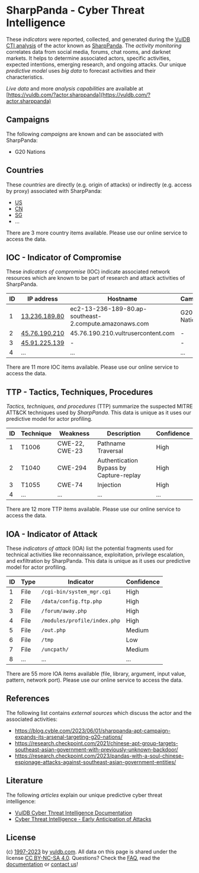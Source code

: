 # SharpPanda - Cyber Threat Intelligence

These _indicators_ were reported, collected, and generated during the [VulDB CTI analysis](https://vuldb.com/?kb.cti) of the actor known as [SharpPanda](https://vuldb.com/?actor.sharppanda). The _activity monitoring_ correlates data from social media, forums, chat rooms, and darknet markets. It helps to determine associated actors, specific activities, expected intentions, emerging research, and ongoing attacks. Our unique _predictive model_ uses _big data_ to forecast activities and their characteristics.

_Live data_ and more _analysis capabilities_ are available at [https://vuldb.com/?actor.sharppanda](https://vuldb.com/?actor.sharppanda)

## Campaigns

The following _campaigns_ are known and can be associated with SharpPanda:

* G20 Nations

## Countries

These _countries_ are directly (e.g. origin of attacks) or indirectly (e.g. access by proxy) associated with SharpPanda:

* [US](https://vuldb.com/?country.us)
* [CN](https://vuldb.com/?country.cn)
* [SG](https://vuldb.com/?country.sg)
* ...

There are 3 more country items available. Please use our online service to access the data.

## IOC - Indicator of Compromise

These _indicators of compromise_ (IOC) indicate associated network resources which are known to be part of research and attack activities of SharpPanda.

ID | IP address | Hostname | Campaign | Confidence
-- | ---------- | -------- | -------- | ----------
1 | [13.236.189.80](https://vuldb.com/?ip.13.236.189.80) | ec2-13-236-189-80.ap-southeast-2.compute.amazonaws.com | G20 Nations | Medium
2 | [45.76.190.210](https://vuldb.com/?ip.45.76.190.210) | 45.76.190.210.vultrusercontent.com | - | High
3 | [45.91.225.139](https://vuldb.com/?ip.45.91.225.139) | - | - | High
4 | ... | ... | ... | ...

There are 11 more IOC items available. Please use our online service to access the data.

## TTP - Tactics, Techniques, Procedures

_Tactics, techniques, and procedures_ (TTP) summarize the suspected MITRE ATT&CK techniques used by _SharpPanda_. This data is unique as it uses our predictive model for actor profiling.

ID | Technique | Weakness | Description | Confidence
-- | --------- | -------- | ----------- | ----------
1 | T1006 | CWE-22, CWE-23 | Pathname Traversal | High
2 | T1040 | CWE-294 | Authentication Bypass by Capture-replay | High
3 | T1055 | CWE-74 | Injection | High
4 | ... | ... | ... | ...

There are 12 more TTP items available. Please use our online service to access the data.

## IOA - Indicator of Attack

These _indicators of attack_ (IOA) list the potential fragments used for technical activities like reconnaissance, exploitation, privilege escalation, and exfiltration by SharpPanda. This data is unique as it uses our predictive model for actor profiling.

ID | Type | Indicator | Confidence
-- | ---- | --------- | ----------
1 | File | `/cgi-bin/system_mgr.cgi` | High
2 | File | `/data/config.ftp.php` | High
3 | File | `/forum/away.php` | High
4 | File | `/modules/profile/index.php` | High
5 | File | `/out.php` | Medium
6 | File | `/tmp` | Low
7 | File | `/uncpath/` | Medium
8 | ... | ... | ...

There are 55 more IOA items available (file, library, argument, input value, pattern, network port). Please use our online service to access the data.

## References

The following list contains _external sources_ which discuss the actor and the associated activities:

* https://blog.cyble.com/2023/06/01/sharppanda-apt-campaign-expands-its-arsenal-targeting-g20-nations/
* https://research.checkpoint.com/2021/chinese-apt-group-targets-southeast-asian-government-with-previously-unknown-backdoor/
* https://research.checkpoint.com/2023/pandas-with-a-soul-chinese-espionage-attacks-against-southeast-asian-government-entities/

## Literature

The following _articles_ explain our unique predictive cyber threat intelligence:

* [VulDB Cyber Threat Intelligence Documentation](https://vuldb.com/?kb.cti)
* [Cyber Threat Intelligence - Early Anticipation of Attacks](https://www.scip.ch/en/?labs.20201022)

## License

(c) [1997-2023](https://vuldb.com/?kb.changelog) by [vuldb.com](https://vuldb.com/?kb.about). All data on this page is shared under the license [CC BY-NC-SA 4.0](https://creativecommons.org/licenses/by-nc-sa/4.0/). Questions? Check the [FAQ](https://vuldb.com/?kb.faq), read the [documentation](https://vuldb.com/?kb) or [contact us](https://vuldb.com/?contact)!

